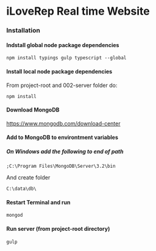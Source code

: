 # iLoveRep Real time Website

### Installation
#### Indstall global node package dependencies

    npm install typings gulp typescript --global

#### Install local node package dependencies
From project-root and 002-server folder do:

    npm install

#### Download MongoDB
https://www.mongodb.com/download-center

#### Add to MongoDB to environtment variables
##### On Windows add the following to end of path
    ;C:\Program Files\MongoDB\Server\3.2\bin

And create folder

    C:\data\db\
#### Restart Terminal and run
    mongod

#### Run server (from project-root directory)
    gulp

